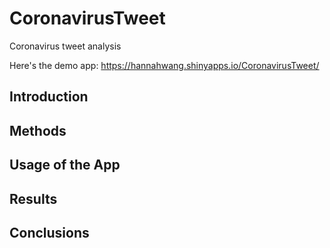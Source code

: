 # CoronavirusTweet
Coronavirus tweet analysis

Here's the demo app: https://hannahwang.shinyapps.io/CoronavirusTweet/

## Introduction

## Methods

## Usage of the App

## Results

## Conclusions
